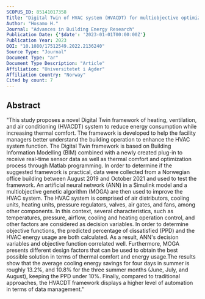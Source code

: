 ```yaml
---
SCOPUS_ID: 85141017358
Title: "Digital Twin of HVAC system (HVACDT) for multiobjective optimization of energy consumption and thermal comfort based on BIM framework with ANN-MOGA"
Author: "Hosamo H."
Journal: "Advances in Building Energy Research"
Publication Date: {'$date': '2023-01-01T00:00:00Z'}
Publication Year: 2023
DOI: "10.1080/17512549.2022.2136240"
Source Type: "Journal"
Document Type: "ar"
Document Type Description: "Article"
Affiliation: "Universitetet i Agder"
Affiliation Country: "Norway"
Cited by count: 7
---
```


## Abstract
"This study proposes a novel Digital Twin framework of heating, ventilation, and air conditioning (HVACDT) system to reduce energy consumption while increasing thermal comfort. The framework is developed to help the facility managers better understand the building operation to enhance the HVAC system function. The Digital Twin framework is based on Building Information Modelling (BIM) combined with a newly created plug-in to receive real-time sensor data as well as thermal comfort and optimization process through Matlab programming. In order to determine if the suggested framework is practical, data were collected from a Norwegian office building between August 2019 and October 2021 and used to test the framework. An artificial neural network (ANN) in a Simulink model and a multiobjective genetic algorithm (MOGA) are then used to improve the HVAC system. The HVAC system is comprised of air distributors, cooling units, heating units, pressure regulators, valves, air gates, and fans, among other components. In this context, several characteristics, such as temperatures, pressure, airflow, cooling and heating operation control, and other factors are considered as decision variables. In order to determine objective functions, the predicted percentage of dissatisfied (PPD) and the HVAC energy usage are both calculated. As a result, ANN's decision variables and objective function correlated well. Furthermore, MOGA presents different design factors that can be used to obtain the best possible solution in terms of thermal comfort and energy usage.The results show that the average cooling energy savings for four days in summer is roughly 13.2%, and 10.8% for the three summer months (June, July, and August), keeping the PPD under 10%. Finally, compared to traditional approaches, the HVACDT framework displays a higher level of automation in terms of data management."
